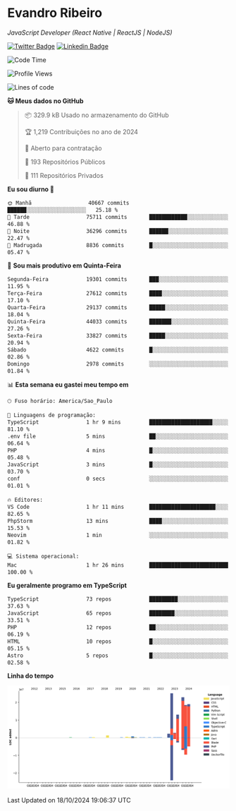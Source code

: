 # Evandro **Ribeiro**

*JavaScript Developer (React Native | ReactJS | NodeJS)*

[![Twitter Badge](https://img.shields.io/badge/-@ribeiroevandro-201B2D?style=flat-square&labelColor=201B2D&logo=twitter&logoColor=white&link=https://twitter.com/ribeiroevandro)](https://twitter.com/ribeiroevandro) 
[![Linkedin Badge](https://img.shields.io/badge/-Evandro%20Ribeiro-201B2D?style=flat-square&logo=Linkedin&logoColor=white&link=https://www.linkedin.com/in/ribeiroevandro)](https://www.linkedin.com/in/ribeiroevandro) 


<!--START_SECTION:waka-->
![Code Time](http://img.shields.io/badge/Code%20Time-4%2C118%20hrs%2048%20mins-blue)

![Profile Views](http://img.shields.io/badge/Visualizac%C3%B5es%20do%20perfil-0-blue)

![Lines of code](https://img.shields.io/badge/Desde%20o%20Hello%20World%20eu%20escrevi-106.4%20million%20linhas%20de%20c%C3%B3digo-blue)

**🐱 Meus dados no GitHub** 

> 📦 329.9 kB Usado no armazenamento do GitHub 
 > 
> 🏆 1,219 Contribuições no ano de 2024
 > 
> 💼 Aberto para contratação
 > 
> 📜 193 Repositórios Públicos 
 > 
> 🔑 111 Repositórios Privados 
 > 
**Eu sou diurno 🐤** 

```text
🌞 Manhã                  40667 commits       ██████░░░░░░░░░░░░░░░░░░░   25.18 % 
🌆 Tarde                  75711 commits       ████████████░░░░░░░░░░░░░   46.88 % 
🌃 Noite                  36296 commits       ██████░░░░░░░░░░░░░░░░░░░   22.47 % 
🌙 Madrugada              8836 commits        █░░░░░░░░░░░░░░░░░░░░░░░░   05.47 % 
```
📅 **Sou mais produtivo em Quinta-Feira** 

```text
Segunda-Feira            19301 commits       ███░░░░░░░░░░░░░░░░░░░░░░   11.95 % 
Terça-Feira              27612 commits       ████░░░░░░░░░░░░░░░░░░░░░   17.10 % 
Quarta-Feira             29137 commits       █████░░░░░░░░░░░░░░░░░░░░   18.04 % 
Quinta-Feira             44033 commits       ███████░░░░░░░░░░░░░░░░░░   27.26 % 
Sexta-Feira              33827 commits       █████░░░░░░░░░░░░░░░░░░░░   20.94 % 
Sábado                   4622 commits        █░░░░░░░░░░░░░░░░░░░░░░░░   02.86 % 
Domingo                  2978 commits        ░░░░░░░░░░░░░░░░░░░░░░░░░   01.84 % 
```


📊 **Esta semana eu gastei meu tempo em** 

```text
🕑︎ Fuso horário: America/Sao_Paulo

💬 Linguagens de programação: 
TypeScript               1 hr 9 mins         ████████████████████░░░░░   81.10 % 
.env file                5 mins              ██░░░░░░░░░░░░░░░░░░░░░░░   06.64 % 
PHP                      4 mins              █░░░░░░░░░░░░░░░░░░░░░░░░   05.48 % 
JavaScript               3 mins              █░░░░░░░░░░░░░░░░░░░░░░░░   03.70 % 
conf                     0 secs              ░░░░░░░░░░░░░░░░░░░░░░░░░   01.01 % 

🔥 Editores: 
VS Code                  1 hr 11 mins        █████████████████████░░░░   82.65 % 
PhpStorm                 13 mins             ████░░░░░░░░░░░░░░░░░░░░░   15.53 % 
Neovim                   1 min               ░░░░░░░░░░░░░░░░░░░░░░░░░   01.82 % 

💻 Sistema operacional: 
Mac                      1 hr 26 mins        █████████████████████████   100.00 % 
```

**Eu geralmente programo em TypeScript** 

```text
TypeScript               73 repos            █████████░░░░░░░░░░░░░░░░   37.63 % 
JavaScript               65 repos            ████████░░░░░░░░░░░░░░░░░   33.51 % 
PHP                      12 repos            ██░░░░░░░░░░░░░░░░░░░░░░░   06.19 % 
HTML                     10 repos            █░░░░░░░░░░░░░░░░░░░░░░░░   05.15 % 
Astro                    5 repos             █░░░░░░░░░░░░░░░░░░░░░░░░   02.58 % 
```



**Linha do tempo**

![Lines of Code chart](https://raw.githubusercontent.com/ribeiroevandro/ribeiroevandro/main/assets/bar_graph.png)


 Last Updated on 18/10/2024 19:06:37 UTC
<!--END_SECTION:waka-->
